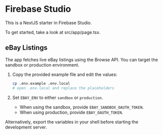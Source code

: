 # Firebase Studio

This is a NextJS starter in Firebase Studio.

To get started, take a look at src/app/page.tsx.

## eBay Listings

The app fetches live eBay listings using the Browse API. You can target the
sandbox or production environment.

1. Copy the provided example file and edit the values:

   ```bash
   cp .env.example .env.local
   # open .env.local and replace the placeholders
   ```

2. Set `EBAY_ENV` to either `sandbox` or `production`.
   - When using the sandbox, provide `EBAY_SANDBOX_OAUTH_TOKEN`.
   - When using production, provide `EBAY_OAUTH_TOKEN`.

Alternatively, export the variables in your shell before starting the
development server.

